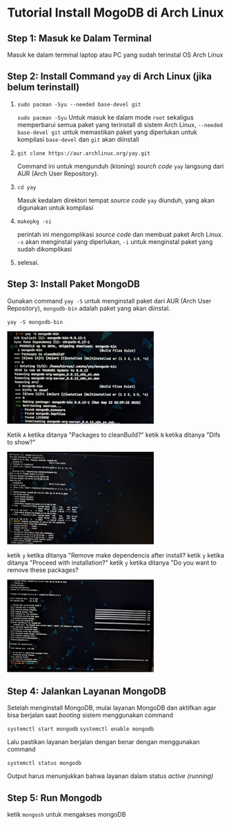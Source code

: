 # Tutorial Install MogoDB di Arch Linux

## Step 1: Masuk ke Dalam Terminal
Masuk ke dalam terminal laptop atau PC yang sudah terinstal OS Arch Linux

## Step 2: Install Command `yay` di Arch Linux (jika belum terinstall)
1. `sudo pacman -Syu --needed base-devel git`

    `sudo pacman -Syu` Untuk masuk ke dalam mode `root` sekaligus memperbarui semua paket yang terinstall di sistem Arch Linux, `--needed base-devel git` untuk memastikan paket yang diperlukan untuk kompilasi `base-devel` dan `git` akan diinstall

2. `git clone https://aur.archlinux.org/yay.git`

    Command ini untuk mengunduh (kloning) *sourch code* `yay` langsung dari AUR (Arch User Repository).

3. `cd yay`

    Masuk kedalam direktori tempat *source code* `yay` diunduh, yang akan digunakan untuk kompilasi

4. `makepkg -si` 

    perintah ini mengomplikasi *source code* dan membuat paket Arch Linux. `-s` akan menginstal yang diperlukan, `-i` untuk menginstal paket yang sudah dikomplikasi

5. selesai.

## Step 3: Install Paket MongoDB 
Gunakan command `yay -S` untuk menginstall paket dari AUR (Arch User Repository), `mongodb-bin` adalah paket yang akan diinstal.

`yay -S mongodb-bin`

<img src="/session-1/img/tutorial install mongodb/mongodb1.jpeg" alt="mongodb" width="340px" height="214px">

Ketik `A` ketika ditanya "Packages to cleanBuild?"
ketik `N` ketika ditanya "Difs to show?"

<img src="/session-1/img/tutorial install mongodb/mongodb2.jpeg" alt="mongodb" width="340px" height="214px">

ketik `y` ketika ditanya "Remove make dependencis after install? 
ketik `y` ketika ditanya "Proceed with installation?" 
ketik `y` ketika ditanya "Do you want to remove these packages? 

<img src="/session-1/img/tutorial install mongodb/mongodb3.jpeg" alt="mongodb" width="340px" height="214px">

## Step 4: Jalankan Layanan MongoDB 
Setelah menginstall MongoDB, mulai layanan MongoDB dan aktifkan agar bisa berjalan saat *booting* sistem menggunakan command

`systemctl start mongodb`
`systemctl enable mongodb`

Lalu pastikan layanan berjalan dengan benar dengan menggunakan command

`systemctl status mongodb`

Output harus menunjukkan bahwa layanan dalam status *active (running)*

## Step 5: Run Mongodb
ketik `mongosh` untuk mengakses mongoDB





